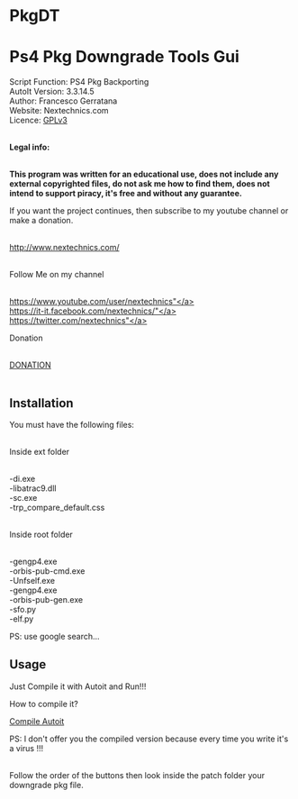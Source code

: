 # PkgDT
<h1>Ps4 Pkg Downgrade Tools Gui</h1>


Script Function: PS4 Pkg Backporting<br>
AutoIt Version: 3.3.14.5<br>
Author: Francesco Gerratana<br>
Website: Nextechnics.com<br>
Licence: <a href="https://www.gnu.org/licenses/gpl-3.0.html">GPLv3</a><br><br>

<b>Legal info:<br><br>

This program was written for an educational use, does not include any external copyrighted files,
do not ask me how to find them, does not intend to support piracy, it's free and without
any guarantee.</b><br>

If you want the project continues, then subscribe to my youtube channel or make a donation.<br><br>

<a href="http://www.nextechnics.com/">http://www.nextechnics.com/</a><br><br>

Follow Me on my channel<br><br>

<a href="https://www.youtube.com/user/nextechnics">https://www.youtube.com/user/nextechnics"</a><br>
<a href="https://it-it.facebook.com/nextechnics/">https://it-it.facebook.com/nextechnics/"</a><br>
<a href="https://twitter.com/nextechnics">https://twitter.com/nextechnics"</a><br>

Donation<br><br>

<a href="https://www.paypal.com/donate/?token=VV5v1HqWQAX8oBSY-w-GIqU-Hsp0Q8tMFOYqpFJ5liUwvg06JdJzsnxd2INpgROAX8IWAG&country.x=IT&locale.x=IT">DONATION</a><br><br>

<h2>Installation</h2>


You must have the following files:<br><br>

Inside ext folder<br><br>

-di.exe<br>
-libatrac9.dll<br>
-sc.exe<br>
-trp_compare_default.css<br><br>

Inside root folder<br><br>

-gengp4.exe<br>
-orbis-pub-cmd.exe<br>
-Unfself.exe<br>
-gengp4.exe<br>
-orbis-pub-gen.exe<br>
-sfo.py<br>
-elf.py<br>

PS: use google search...

<h2>Usage</h2>

Just Compile it with Autoit and Run!!!<br>

How to compile it? <br>

<a href="https://www.autoitscript.com/autoit3/docs/intro/compiler.htm">Compile Autoit</a><br>

PS: I don't offer you the compiled version because every time you write it's a virus !!!<br><br>

Follow the order of the buttons then look inside the patch folder your downgrade pkg file.







